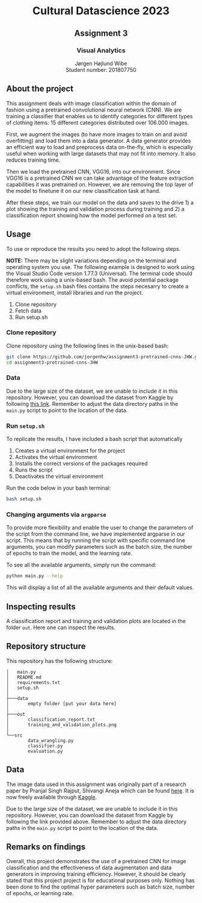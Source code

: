 <!-- PROJECT LOGO -->
<br />
<p align="center">
  <h1 align="center">Cultural Datascience 2023</h1> 
  <h2 align="center">Assignment 3</h2> 
  <h3 align="center">Visual Analytics</h3> 


  <p align="center">
    Jørgen Højlund Wibe<br>
    Student number: 201807750
  </p>
</p>


<!-- ABOUT THE PROJECT -->
## About the project
This assignment deals with image classification within the domain of fashion using a pretrained convolutional neural network (CNN). We are training a classifier that enables us to identify categories for different types of clothing items: 15 different categories distributed over 106.000 images.

First, we augment the images (to have more images to train on and avoid overfitting) and load them into a data generator. A data generator provides an efficient way to load and preprocess data on-the-fly, which is especially useful when working with large datasets that may not fit into memory. It also reduces training time.

Then we load the pretrained CNN, VGG16, into our environment. Since VGG16 is a pretrained CNN we can take advantage of the feature extraction capabilities it was pretrained on. However, we are removing the top layer of the model to finetune it on our new classification task at hand.

After these steps, we train our model on the data and saves to the drive 1) a plot showing the training and validation process during training and 2) a classification report showing how the model performed on a test set.

<!-- USAGE -->
## Usage

To use or reproduce the results you need to adopt the following steps.

**NOTE:** There may be slight variations depending on the terminal and operating system you use. The following example is designed to work using the Visual Studio Code version 1.77.3 (Universal). The terminal code should therefore work using a unix-based bash. The avoid potential package conflicts, the ```setup.sh``` bash files contains the steps necesarry to create a virtual environment, install libraries and run the project.

1. Clone repository
2. Fetch data
2. Run setup.sh

### Clone repository

Clone repository using the following lines in the unix-based bash:

```bash
git clone https://github.com/jorgenhw/assignment3-pretrained-cnns-JHW.git
cd assignment3-pretrained-cnns-JHW
```

### Data
Due to the large size of the dataset, we are unable to include it in this repository. However, you can download the dataset from Kaggle by following [this link](https://www.kaggle.com/datasets/validmodel/indo-fashion-dataset). Remember to adjust the data directory paths in the ```main.py``` script to point to the location of the data.

### Run ```setup.sh```

To replicate the results, I have included a bash script that automatically 

1. Creates a virtual environment for the project
2. Activates the virtual environment
3. Installs the correct versions of the packages required
4. Runs the script
5. Deactivates the virtual environment

Run the code below in your bash terminal:

```bash
bash setup.sh
```

### Changing arguments via ```argparse```
To provide more flexibility and enable the user to change the parameters of the script from the command line, we have implemented argparse in our script. This means that by running the script with specific command line arguments, you can modify parameters such as the batch size, the number of epochs to train the model, and the learning rate.

To see all the available arguments, simply run the command:

```bash
python main.py --help
```
This will display a list of all the available arguments and their default values.



## Inspecting results

A classification report and training and validation plots are located in the folder ```out```. Here one can inspect the results.

<!-- REPOSITORY STRUCTURE -->
## Repository structure

This repository has the following structure:
```
│   main.py
│   README.md
│   requirements.txt
│   setup.sh
│
├───data
│       empty folder [put your data here]
│
├───out
│       classification_report.txt
│       training_and_validation_plots.png
│
└──src
        data_wrangling.py
        classifier.py
        evaluation.py
```


<!-- DATA -->

## Data
The image data used in this assignment was originally part of a research paper by Pranjal Singh Rajput, Shivangi Aneja which can be found [here](https://arxiv.org/abs/2104.02830). It is now freely available through [Kaggle](https://www.kaggle.com/datasets/validmodel/indo-fashion-dataset).

Due to the large size of the dataset, we are unable to include it in this repository. However, you can download the dataset from Kaggle by following the link provided above. Remember to adjust the data directory paths in the ```main.py``` script to point to the location of the data.

<!-- RESULTS -->

## Remarks on findings
Overall, this project demonstrates the use of a pretrained CNN for image classification and the effectiveness of data augmentation and data generators in improving training efficiency. However, it should be clearly stated that this project project is for educational purposes only. Nothing has been done to find the optimal hyper parameters such as batch size, number of epochs, or learning rate.
